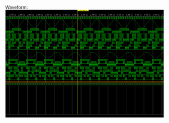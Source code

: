 Waveform: 
![dds_waveform](https://raw.githubusercontent.com/parhamsoltani/DSP_VHDL/main/Sinusoid_DDS/dds_waveform.png?token=GHSAT0AAAAAACKAEWWFHGJYY2XGNK5XADC2ZNS4M4Q)
